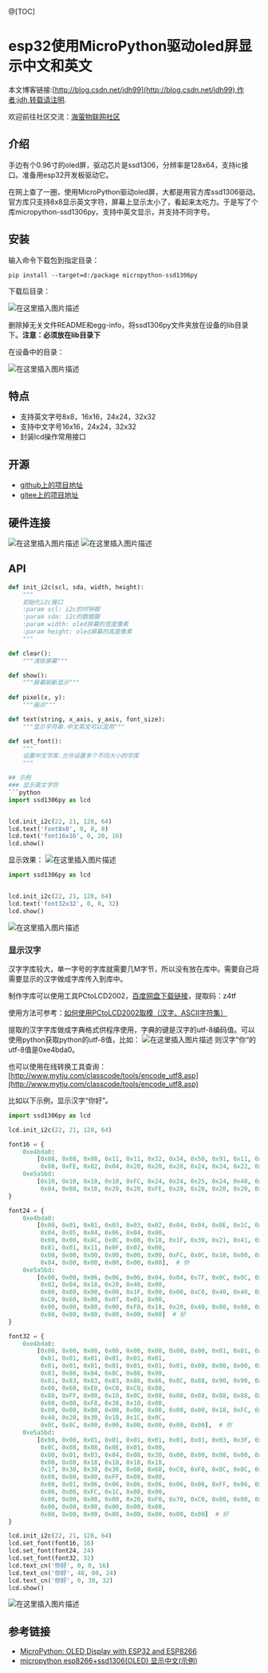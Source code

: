 @[TOC]

# esp32使用MicroPython驱动oled屏显示中文和英文
本文博客链接:[http://blog.csdn.net/jdh99](http://blog.csdn.net/jdh99),作者:jdh,转载请注明.

欢迎前往社区交流：[海萤物联网社区](http://www.ztziot.com/)

## 介绍
手边有个0.96寸的oled屏，驱动芯片是ssd1306，分辨率是128x64，支持ic接口。准备用esp32开发板驱动它。

在网上查了一圈，使用MicroPython驱动oled屏，大都是用官方库ssd1306驱动。官方库只支持8x8显示英文字符，屏幕上显示太小了，看起来太吃力。于是写了个库micropython-ssd1306py，支持中英文显示，并支持不同字号。

## 安装
输入命令下载包到指定目录：
```text
pip install --target=d:/package micropython-ssd1306py
```

下载后目录：

![在这里插入图片描述](https://img-blog.csdnimg.cn/20210407155442150.png)

删除掉无关文件README和egg-info，将ssd1306py文件夹放在设备的lib目录下。**注意：必须放在lib目录下**

在设备中的目录：

![在这里插入图片描述](https://img-blog.csdnimg.cn/20210407155701828.png)

## 特点
- 支持英文字号8x8，16x16，24x24，32x32
- 支持中文字号16x16，24x24，32x32
- 封装lcd操作常用接口

## 开源
- [github上的项目地址](https://github.com/jdhxyy/ssd1306py-micropython)
- [gitee上的项目地址](https://gitee.com/jdhxyy/ssd1306py-micropython)

## 硬件连接
![在这里插入图片描述](https://img-blog.csdnimg.cn/20210407150355383.png?x-oss-process=image/watermark,type_ZmFuZ3poZW5naGVpdGk,shadow_10,text_aHR0cHM6Ly9ibG9nLmNzZG4ubmV0L2pkaDk5,size_16,color_FFFFFF,t_70)
![在这里插入图片描述](https://img-blog.csdnimg.cn/20210407150411722.png?x-oss-process=image/watermark,type_ZmFuZ3poZW5naGVpdGk,shadow_10,text_aHR0cHM6Ly9ibG9nLmNzZG4ubmV0L2pkaDk5,size_16,color_FFFFFF,t_70)

## API
```python
def init_i2c(scl, sda, width, height):
    """
    初始化i2c接口
    :param scl: i2c的时钟脚
    :param sda: i2c的数据脚
    :param width: oled屏幕的宽度像素
    :param height: oled屏幕的高度像素
    """

def clear():
    """清除屏幕"""

def show():
    """屏幕刷新显示"""
   
def pixel(x, y):
    """画点"""

def text(string, x_axis, y_axis, font_size):
    """显示字符串.中文英文可以混用"""

def set_font():
    """
    设置中文字库.允许设置多个不同大小的字库
    """

## 示例
### 显示英文字符
```python
import ssd1306py as lcd


lcd.init_i2c(22, 21, 128, 64)
lcd.text('font8x8', 0, 0, 8)
lcd.text('font16x16', 0, 20, 16)
lcd.show()
```

显示效果：
![在这里插入图片描述](https://img-blog.csdnimg.cn/20210407152515252.png)

```python
import ssd1306py as lcd


lcd.init_i2c(22, 21, 128, 64)
lcd.text('font32x32', 0, 0, 32)
lcd.show()
```
![在这里插入图片描述](https://img-blog.csdnimg.cn/20210407152728168.png)

### 显示汉字
汉字字库较大，单一字号的字库就需要几M字节，所以没有放在库中。需要自己将需要显示的汉字做成字库传入到库中。

制作字库可以使用工具PCtoLCD2002，[百度网盘下载链接](https://pan.baidu.com/s/1gc5swTKB7iuFa7swJrg_Jg)，提取码：z4tf

使用方法可参考：[如何使用PCtoLCD2002取模（汉字、ASCII字符集）](https://blog.csdn.net/qq_41359157/article/details/106174897)

提取的汉字字库做成字典格式供程序使用，字典的键是汉字的utf-8编码值。可以使用python获取python的utf-8值，比如：
![在这里插入图片描述](https://img-blog.csdnimg.cn/20210407153847574.png)
则汉字”你“的utf-8值是0xe4bda0。

也可以使用在线转换工具查询：[http://www.mytju.com/classcode/tools/encode_utf8.asp](http://www.mytju.com/classcode/tools/encode_utf8.asp)


比如以下示例，显示汉字“你好”。

```python
import ssd1306py as lcd

lcd.init_i2c(22, 21, 128, 64)

font16 = {
    0xe4bda0:
        [0x08, 0x08, 0x08, 0x11, 0x11, 0x32, 0x34, 0x50, 0x91, 0x11, 0x12, 0x12, 0x14, 0x10, 0x10, 0x10, 0x80, 0x80,
         0x80, 0xFE, 0x02, 0x04, 0x20, 0x20, 0x28, 0x24, 0x24, 0x22, 0x22, 0x20, 0xA0, 0x40],  # 你
    0xe5a5bd:
        [0x10, 0x10, 0x10, 0x10, 0xFC, 0x24, 0x24, 0x25, 0x24, 0x48, 0x28, 0x10, 0x28, 0x44, 0x84, 0x00, 0x00, 0xFC,
         0x04, 0x08, 0x10, 0x20, 0x20, 0xFE, 0x20, 0x20, 0x20, 0x20, 0x20, 0x20, 0xA0, 0x40]  # 好
}

font24 = {
    0xe4bda0:
        [0x00, 0x01, 0x01, 0x03, 0x03, 0x02, 0x04, 0x04, 0x0E, 0x1C, 0x14, 0x24, 0x44, 0x04, 0x04, 0x04, 0x04, 0x04,
         0x04, 0x05, 0x04, 0x06, 0x04, 0x00,
         0x00, 0x00, 0x8C, 0x0C, 0x08, 0x18, 0x1F, 0x30, 0x21, 0x41, 0x41, 0x91, 0x19, 0x11, 0x31, 0x21, 0x41, 0x41,
         0x81, 0x01, 0x11, 0x0F, 0x02, 0x00,
         0x00, 0x00, 0x00, 0x00, 0x00, 0x00, 0xFC, 0x0C, 0x10, 0x00, 0x00, 0x00, 0x20, 0x10, 0x18, 0x0C, 0x0C, 0x06,
         0x04, 0x00, 0x00, 0x00, 0x00, 0x00],  # 你
    0xe5a5bd:
        [0x00, 0x00, 0x06, 0x06, 0x06, 0x04, 0x04, 0x7F, 0x0C, 0x0C, 0x08, 0x08, 0x08, 0x18, 0x10, 0x11, 0x0D, 0x03,
         0x02, 0x04, 0x18, 0x20, 0x40, 0x00,
         0x00, 0x00, 0x00, 0x00, 0x1F, 0x00, 0x00, 0xC0, 0x40, 0x40, 0xC0, 0x80, 0xBF, 0x80, 0x80, 0x00, 0x00, 0x80,
         0xC0, 0x60, 0x00, 0x07, 0x01, 0x00,
         0x00, 0x00, 0x00, 0x00, 0xF8, 0x18, 0x20, 0x40, 0x80, 0x80, 0x80, 0x84, 0xFE, 0x80, 0x80, 0x80, 0x80, 0x80,
         0x80, 0x80, 0x80, 0x80, 0x00, 0x00]  # 好
}

font32 = {
    0xe4bda0:
        [0x00, 0x00, 0x00, 0x00, 0x00, 0x00, 0x00, 0x00, 0x01, 0x01, 0x03, 0x03, 0x07, 0x0D, 0x09, 0x11, 0x11, 0x21,
         0x01, 0x01, 0x01, 0x01, 0x01, 0x01,
         0x01, 0x01, 0x01, 0x01, 0x01, 0x01, 0x01, 0x00, 0x00, 0x00, 0x40, 0x70, 0x60, 0xE0, 0xC0, 0xC1, 0x81, 0x03,
         0x03, 0x86, 0x84, 0x8C, 0x88, 0x90,
         0x81, 0x83, 0x83, 0x83, 0x86, 0x86, 0x8C, 0x88, 0x90, 0x90, 0xA0, 0x80, 0x80, 0x80, 0x00, 0x00, 0x00, 0x00,
         0x00, 0x60, 0xE0, 0xC0, 0xC0, 0x80,
         0x80, 0xFF, 0x00, 0x10, 0x0C, 0x08, 0x08, 0x08, 0x88, 0x88, 0x08, 0x08, 0x08, 0x08, 0x08, 0x08, 0x08, 0x08,
         0x08, 0x08, 0xF8, 0x38, 0x10, 0x00,
         0x00, 0x00, 0x00, 0x00, 0x00, 0x00, 0x00, 0x00, 0x18, 0xFC, 0x18, 0x30, 0x20, 0x40, 0x00, 0x00, 0x00, 0x80,
         0x40, 0x20, 0x30, 0x18, 0x1C, 0x0C,
         0x0C, 0x0C, 0x00, 0x00, 0x00, 0x00, 0x00, 0x00],  # 你
    0xe5a5bd:
        [0x00, 0x00, 0x01, 0x01, 0x01, 0x01, 0x01, 0x01, 0x03, 0x3F, 0x03, 0x03, 0x02, 0x06, 0x06, 0x04, 0x04, 0x0C,
         0x0C, 0x08, 0x08, 0x0E, 0x01, 0x00,
         0x00, 0x01, 0x03, 0x04, 0x08, 0x30, 0x00, 0x00, 0x00, 0x00, 0x00, 0xC0, 0x80, 0x81, 0x80, 0x00, 0x08, 0xFC,
         0x08, 0x08, 0x18, 0x18, 0x18, 0x18,
         0x17, 0x30, 0x30, 0x30, 0x60, 0x60, 0xC0, 0xF0, 0xBC, 0x8C, 0x04, 0x00, 0x00, 0x00, 0x00, 0x00, 0x00, 0x00,
         0x00, 0x00, 0x00, 0xFF, 0x00, 0x00,
         0x00, 0x01, 0x06, 0x06, 0x06, 0x06, 0x06, 0x06, 0xFF, 0x06, 0x06, 0x06, 0x06, 0x06, 0x06, 0x06, 0x06, 0x06,
         0x06, 0x06, 0xFC, 0x1C, 0x08, 0x00,
         0x00, 0x00, 0x00, 0x00, 0x20, 0xF0, 0x70, 0xC0, 0x80, 0x00, 0x00, 0x00, 0x00, 0x00, 0x00, 0x18, 0xFC, 0x00,
         0x00, 0x00, 0x00, 0x00, 0x00, 0x00,
         0x00, 0x00, 0x00, 0x00, 0x00, 0x00, 0x00, 0x00]  # 好
}

lcd.init_i2c(22, 21, 128, 64)
lcd.set_font(font16, 16)
lcd.set_font(font24, 24)
lcd.set_font(font32, 32)
lcd.text_cn('你好', 0, 0, 16)
lcd.text_cn('你好', 40, 00, 24)
lcd.text_cn('你好', 0, 30, 32)
lcd.show()
```

![在这里插入图片描述](https://img-blog.csdnimg.cn/20210407154608815.png?x-oss-process=image/watermark,type_ZmFuZ3poZW5naGVpdGk,shadow_10,text_aHR0cHM6Ly9ibG9nLmNzZG4ubmV0L2pkaDk5,size_16,color_FFFFFF,t_70)


## 参考链接
- [MicroPython: OLED Display with ESP32 and ESP8266](https://randomnerdtutorials.com/micropython-oled-display-esp32-esp8266/)
- [micropython esp8266+ssd1306(OLED) 显示中文(示例)](https://www.jianshu.com/p/30b432c69271?spm=a2c4e.11153940.blogcont658191.9.5a9277d4H89q0M)
